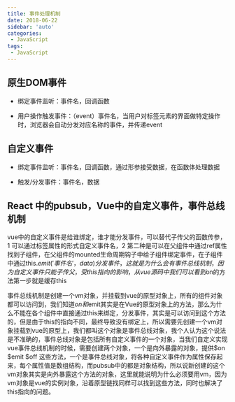 ```yaml
---
title: 事件处理机制
date: 2018-06-22
sidebar: 'auto'
categories:
 - JavaScript
tags:
 - JavaScript
---
```


##  原生DOM事件

- 绑定事件监听：事件名，回调函数

- 用户操作触发事件：（event）事件名，当用户对标签元素的界面做特定操作时，浏览器会自动分发对应名称的事件，并传递event

##  自定义事件

- 绑定事件监听：事件名，回调函数，通过形参接受数据，在函数体处理数据

- 触发/分发事件：事件名，数据

##  React 中的pubsub，Vue中的自定义事件，事件总线机制

vue中的自定义事件是给谁绑定，谁才能分发事件，可以替代子传父的函数传参，1 可以通过标签属性的形式自定义事件名，2 第二种是可以在父组件中通过ref属性找到子组件，在父组件的mounted生命周期钩子中给子组件绑定事件，在子组件中通过this.$emit('事件名'，data)分发事件，这就是为什么会有事件总线机制，因为自定义事件只能子传父，受this 指向的影响，从vue源码中我们可以看到$on的方法第一步就是缓存this

事件总线机制是创建一个vm对象，并挂载到vue的原型对象上，所有的组件对象都可以访问到，我们知道$on 和$emit其实是在Vue的原型对象上的方法，那么为什么不能在各个组件中直接通过this来绑定，分发事件，其实是可以访问到这个方法的，但是由于this的指向不同，最终导致没有绑定上，所以需要先创建一个vm对象挂载到vue的原型上，我们都叫这个对象是事件总线对象，我个人认为这个说法是不准确的，事件总线对象是包括所有自定义事件的一个对象，当我们自定义实现vue事件总线机制的时候，需要创建两个对象，一个是向外暴露的对象，提供$on $emit $off 这些方法，一个是事件总线对象，将各种自定义事件作为属性保存起来，每个属性值是数组结构，而pubsub中的都是对象结构，所以说新创建的这个vm对象其实是向外暴露这个方法的对象，这里就能说明为什么必须要用vm，因为vm对象是vue的实例对象，沿着原型链找同样可以找到这些方法，同时也解决了 this指向的问题。



